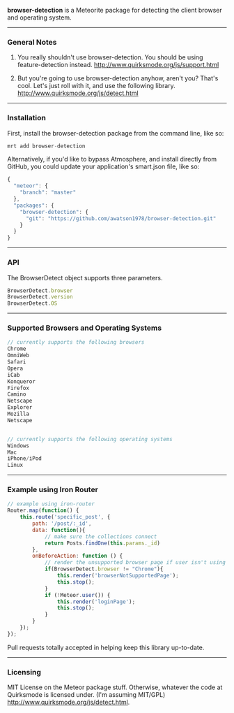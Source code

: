 **browser-detection** is a Meteorite package for detecting the client browser and operating system.

------------------------
### General Notes

1.  You really shouldn't use browser-detection.  You should be using feature-detection instead.
http://www.quirksmode.org/js/support.html

2.  But you're going to use browser-detection anyhow, aren't you?  That's cool.  Let's just roll with it, and use the following library.
http://www.quirksmode.org/js/detect.html


------------------------
### Installation

First, install the browser-detection package from the command line, like so:

````js
mrt add browser-detection
````


Alternatively, if you'd like to bypass Atmosphere, and install directly from GitHub, you could update your application's smart.json file, like so:

````js
{
  "meteor": {
    "branch": "master"
  },
  "packages": {
    "browser-detection": {
      "git": "https://github.com/awatson1978/browser-detection.git"
    }
  }
}

````

------------------------
### API

The BrowserDetect object supports three parameters.

````js
BrowserDetect.browser
BrowserDetect.version
BrowserDetect.OS
````

------------------------
### Supported Browsers and Operating Systems

````js
// currently supports the following browsers
Chrome
OmniWeb
Safari
Opera
iCab
Konqueror
Firefox
Camino
Netscape
Explorer
Mozilla
Netscape


// currently supports the following operating systems
Windows
Mac
iPhone/iPod
Linux
````

------------------------
### Example using Iron Router

````js
// example using iron-router
Router.map(function() {
    this.route('specific_post', {
        path: '/post/:_id',
        data: function(){
            // make sure the collections connect
            return Posts.findOne(this.params._id)
        },
        onBeforeAction: function () {
            // render the unsupported browser page if user isn't using Chrome
            if(BrowserDetect.browser != "Chrome"){
                this.render('browserNotSupportedPage');
                this.stop();
            }
            if (!Meteor.user()) {
                this.render('loginPage');
                this.stop();
            }
        }
    });
});
````


Pull requests totally accepted in helping keep this library up-to-date.

------------------------
### Licensing

MIT License on the Meteor package stuff. Otherwise, whatever the code at Quirksmode is licensed under.  (I'm assuming MIT/GPL)
http://www.quirksmode.org/js/detect.html.
